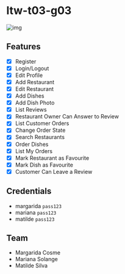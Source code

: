 # ltw-t03-g03

![img](https://github.com/golangis/LTW-2021-2022/blob/main/Projeto/images/logo.png)
## Features

- [x] Register
- [x] Login/Logout
- [x] Edit Profile
- [x] Add Restaurant
- [x] Edit Restaurant
- [x] Add Dishes
- [x] Add Dish Photo
- [x] List Reviews
- [x] Restaurant Owner Can Answer to Review
- [x] List Customer Orders
- [x] Change Order State
- [x] Search Restaurants
- [x] Order Dishes
- [x] List My Orders
- [x] Mark Restaurant as Favourite
- [x] Mark Dish as Favourite
- [x] Customer Can Leave a Review

## Credentials
- margarida ``pass123``
- mariana ``pass123``
- matilde ``pass123``

## Team
- Margarida Cosme
- Mariana Solange
- Matilde Silva
